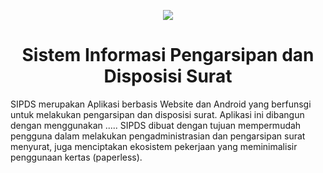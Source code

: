 <p align="center"><img src="https://user-images.githubusercontent.com/49423419/236655872-b7f6f0cb-1fe3-47d4-a486-6acda0e8f27c.png"></p>

<h1 align="center">
Sistem Informasi Pengarsipan dan <br> Disposisi Surat
</h1>

<p>SIPDS merupakan Aplikasi berbasis Website dan Android yang berfunsgi untuk melakukan pengarsipan dan disposisi surat. Aplikasi ini dibangun dengan menggunakan .....
SIPDS dibuat dengan tujuan mempermudah pengguna dalam melakukan pengadministrasian dan pengarsipan surat menyurat, juga menciptakan ekosistem pekerjaan yang meminimalisir penggunaan kertas (paperless). 

